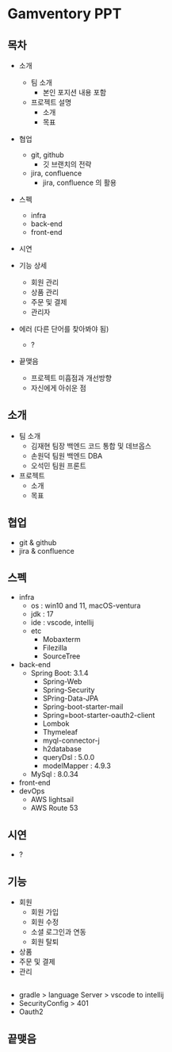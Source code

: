 # Gamventory PPT
## 목차
  - 소개
    * 팀 소개
      + 본인 포지션 내용 포함
    * 프로젝트 설명
      + 소개
      + 목표


  - 협업
    * git, github
      + 깃 브랜치의 전략
    * jira, confluence
      + jira, confluence 의 활용
  - 스펙
    * infra
    * back-end
    * front-end


  - 시연


  - 기능 상세
    * 회원 관리
    * 상품 관리
    * 주문 및 결제
    * 관리자
  - 에러 (다른 단어를 찾아봐야 됨)
    * ?
  - 끝맺음
    * 프로젝트 미흡점과 개선방향
    * 자신에게 아쉬운 점

## 소개
  - 팀 소개 
    * 김재현 팀장 백엔드 코드 통합 및 데브옵스
    * 손원덕 팀원 백엔드 DBA
    * 오석민 팀원 프론트 
  - 프로젝트
    * 소개
    * 목표

## 협업
  - git & github
  - jira & confluence

## 스펙
  - infra
    * os : win10 and 11, macOS-ventura
    * jdk : 17
    * ide : vscode, intellij
    * etc 
      * Mobaxterm
      * Filezilla
      * SourceTree
  - back-end
    * Spring Boot: 3.1.4
      + Spring-Web
      + Spring-Security
      + SPring-Data-JPA
      + Spring-boot-starter-mail
      + Spring=boot-starter-oauth2-client
      + Lombok
      + Thymeleaf
      + myql-connector-j
      + h2database
      + queryDsl : 5.0.0
      + modelMapper : 4.9.3
    * MySql : 8.0.34
  - front-end
  - devOps
    * AWS lightsail
    * AWS Route 53

## 시연
  - ?

## 기능
  - 회원
    * 회원 가입 
    * 회원 수정
    * 소셜 로그인과 연동
    * 회원 탈퇴
  - 상품
  - 주문 및 결제
  - 관리

## 
  - gradle > language Server > vscode to intellij
  - SecurityConfig > 401 
  - Oauth2
## 끝맺음
